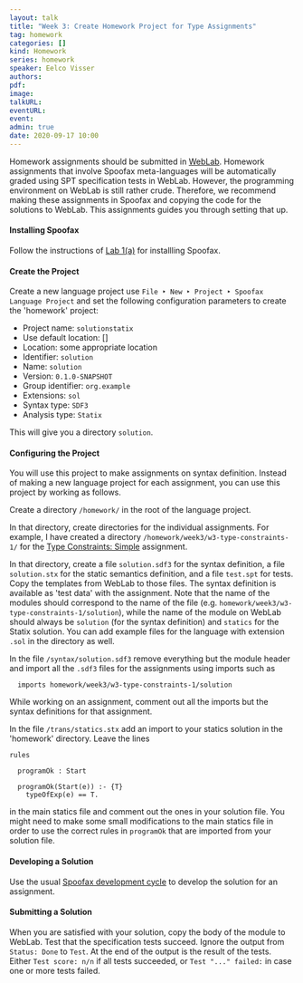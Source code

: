 ```yaml
---
layout: talk
title: "Week 3: Create Homework Project for Type Assignments"
tag: homework
categories: []
kind: Homework
series: homework
speaker: Eelco Visser
authors:
pdf:
image:
talkURL:
eventURL:
event:
admin: true
date: 2020-09-17 10:00
---
```


Homework assignments should be submitted in [WebLab](https://weblab.tudelft.nl/cs4200/2020-2021/assignment/49294/view).
Homework assignments that involve Spoofax meta-languages will be automatically graded using SPT specification tests in WebLab.
However, the programming environment on WebLab is still rather crude.
Therefore, we recommend making these assignments in Spoofax and copying the code for the solutions to WebLab.
This assignments guides you through setting that up.

#### Installing Spoofax

Follow the instructions of [Lab 1(a)](/lab/1a) for installling Spoofax.

#### Create the Project

Create a new language project use `File ‣ New ‣ Project ‣ Spoofax Language Project` and set the following configuration parameters to create the 'homework' project:

* Project name: `solutionstatix`
* Use default location: []
* Location: some appropriate location
* Identifier: `solution`
* Name: `solution`
* Version: `0.1.0-SNAPSHOT`
* Group identifier: `org.example`
* Extensions: `sol`
* Syntax type: `SDF3`
* Analysis type: `Statix`

This will give you a directory `solution`.

#### Configuring the Project

You will use this project to make assignments on syntax definition.
Instead of making a new language project for each assignment, you can use this project by working as follows.

Create a directory `/homework/` in the root of the language project.

In that directory, create directories for the individual assignments.
For example, I have created a directory `/homework/week3/w3-type-constraints-1/` for the [Type Constraints: Simple](https://weblab.tudelft.nl/cs4200/2020-2021/assignment/51765/info) assignment.

In that directory, create a file `solution.sdf3` for the syntax definition, a file `solution.stx` for the static semantics definition, and a file `test.spt` for tests.
Copy the templates from WebLab to those files.
The syntax definition is available as 'test data' with the assignment.
Note that the name of the modules should correspond to the name of the file (e.g. `homework/week3/w3-type-constraints-1/solution`), while the name of the module on WebLab should always be `solution` (for the syntax definition) and `statics` for the Statix solution.
You can add example files for the language with extension `.sol` in the directory as well.

In the file `/syntax/solution.sdf3` remove everything but the module header and import all the `.sdf3` files for the assignments using imports such as
```
  imports homework/week3/w3-type-constraints-1/solution
```
While working on an assignment, comment out all the imports but the syntax definitions for that assignment.

In the file `/trans/statics.stx` add an import to your statics solution in the 'homework' directory. Leave the lines

```
rules

  programOk : Start

  programOk(Start(e)) :- {T}
    typeOfExp(e) == T.
```

in the main statics file and comment out the ones in your solution file. You might need to make some small modifications to the main statics file in order to use the correct rules in `programOk` that are imported from your solution file.

#### Developing a Solution

Use the usual [Spoofax development cycle](/lab/1a#agile-language-engineering)  to develop the solution for an assignment.

#### Submitting a Solution

When you are satisfied with your solution, copy the body of the module to WebLab.
Test that the specification tests succeed.
Ignore the output from `Status: Done` to `Test`. At the end of the output is the result of the tests. Either `Test score: n/n` if all tests succeeded, or `Test "..." failed:` in case one or more tests failed.
